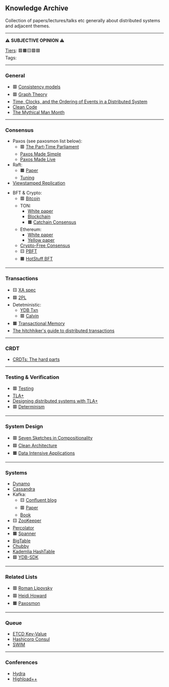 ## Knowledge Archive
Collection of papers/lectures/talks etc generally about distributed systems and adjacent themes.
***
⚠️ **SUBJECTIVE OPINION** ⚠️ 

[Tiers](https://en.wikipedia.org/wiki/Tier_list): 🟥🟧🟨🟩🟦\
Tags:
***
### General
+ 🟥 [Consistency models](https://jepsen.io/consistency)
+ 🟥 [Graph Theory](https://logic.pdmi.ras.ru/~dvk/graphs_dk.pdf)
+ [Time, Clocks, and the Ordering of Events in a Distributed System](https://lamport.azurewebsites.net/pubs/time-clocks.pdf)
+ [Clean Code](https://github.com/jnguyen095/clean-code/blob/master/Clean.Code.A.Handbook.of.Agile.Software.Craftsmanship.pdf)
+ [The Mythical Man Month](https://web.eecs.umich.edu/~weimerw/2018-481/readings/mythical-man-month.pdf)
***
### Consensus
+ Paxos (see paxosmon list below):
  + 🟥 [The Part-Time Parliament](https://lamport.azurewebsites.net/pubs/lamport-paxos.pdf)
  + [Paxos Made Simple](https://lamport.azurewebsites.net/pubs/paxos-simple.pdf)
  + [Paxos Made Live](https://www.cs.utexas.edu/users/lorenzo/corsi/cs380d/papers/paper2-1.pdf)
+ Raft:
  + 🟧 [Paper](https://raft.github.io/raft.pdf)
  + [Tuning](https://youtu.be/GxvFdTqs3-I?si=blSsA5Lb-uXF1EYK)
+ [Viewstamped Replication](https://pmg.csail.mit.edu/papers/vr.pdf)
- BFT & Crypto:
  - 🟥 [Bitcoin](https://bitcoin.org/bitcoin.pdf)
  - TON:
    - [White paper](https://docs.ton.org/ton.pdf)
    - [Blockchain](https://docs.ton.org/tblkch.pdf)
    - 🟧 [Catchain Consensus](https://docs.ton.org/catchain.pdf)
  - Ethereum:
    - [White paper](https://ethereum.org/content/whitepaper/whitepaper-pdf/Ethereum_Whitepaper_-_Buterin_2014.pdf)
    - [Yellow paper](https://ethereum.github.io/yellowpaper/paper.pdf)
  - [Crypto-Free Consensus](https://eprint.iacr.org/2024/677.pdf)
  - 🟨 [PBFT](https://pmg.csail.mit.edu/papers/osdi99.pdf)
  - 🟧 [HotStuff BFT](https://arxiv.org/pdf/1803.05069)
***
### Transactions
+ 🟨 [XA spec](https://pubs.opengroup.org/onlinepubs/009680699/toc.pdf)
+ 🟩 [2PL](https://www.microsoft.com/en-us/research/wp-content/uploads/2016/05/chapter3.pdf)
+ Detetministic:
  - [YDB Txn](https://youtu.be/8AR1u5OZIm8?si=PFz6sznlm2lLj_xc)
  - 🟥 [Calvin](https://cs.yale.edu/homes/thomson/publications/calvin-sigmod12.pdf)
+ 🟧 [Transactional Memory](https://youtu.be/EGlcl1rGj1E?si=gqhJJekdXqux0rwy)
+ [The hitchhiker's guide to distributed transactions](https://youtu.be/sD5L5Utlq5g?si=GHlKolJ-ve8LH5rk)
***
### CRDT
+ [CRDTs: The hard parts](https://youtu.be/PMVBuMK_pJY?si=SJGG6rrkz_rRFLVV)
***
### Testing & Verification
+ 🟥 [Testing](https://asatarin.github.io/testing-distributed-systems/)
+ [TLA+](https://lamport.azurewebsites.net/tla/tla.html)
+ [Designing distributed systems with TLA+](https://youtu.be/2PIgZ6hd-6I?si=xXzjjl1-VrJvfU06)
+ 🟥 [Determinism](https://youtu.be/4fFDFbi3toc?si=VT3fsqLI2XSOPfu6)
***
### System Design
+ 🟥 [Seven Sketches in Compositionality](https://arxiv.org/pdf/1803.05316)
+ 🟩 [Clean Architecture](https://github.com/GunterMueller/Books-3/blob/master/Clean%20Architecture%20A%20Craftsman%20Guide%20to%20Software%20Structure%20and%20Design.pdf)
+ 🟧 [Data Intensive Applications](https://github.com/lafengnan/ebooks-1/blob/master/Designing%20Data%20Intensive%20Applications.pdf)
***
### Systems
- [Dynamo](https://www.allthingsdistributed.com/files/amazon-dynamo-sosp2007.pdf)
- [Cassandra](https://www.cs.cornell.edu/projects/ladis2009/papers/lakshman-ladis2009.pdf)
- Kafka:
    - 🟨 [Confluent blog](https://www.confluent.io/blog/)
    - 🟥 [Paper](https://notes.stephenholiday.com/Kafka.pdf)
    - [Book](https://book.huihoo.com/pdf/confluent-kafka-definitive-guide-complete.pdf)
- 🟨 [ZooKeeper](https://zookeeper.apache.org/doc/r3.2.2/zookeeperOver.pdf)
- [Percolator](https://storage.googleapis.com/gweb-research2023-media/pubtools/pdf/36726.pdf)
- 🟧 [Spanner](https://research.google.com/archive/spanner-osdi2012.pdf)
- [BigTable](https://storage.googleapis.com/gweb-research2023-media/pubtools/pdf/68a74a85e1662fe02ff3967497f31fda7f32225c.pdf)
- [Chubby](https://research.google.com/archive/chubby-osdi06.pdf)
- [Kademlia HashTable](https://pdos.csail.mit.edu/~petar/papers/maymounkov-kademlia-lncs.pdf)
- 🟩 [YDB-SDK](https://youtu.be/bbdk2UGkWR8?si=63REowfjWR9gqqaP)
***
### Related Lists
+ 🟥 [Roman Lipovsky](https://gitlab.com/Lipovsky/awesome-distsys)
+ 🟥 [Heidi Howard](https://github.com/heidihoward/distributed-consensus-reading-list)
+ 🟧 [Paxosmon](https://vadosware.io/post/paxosmon-gotta-concensus-them-all/)
***
### Queue
+ [ETCD Key-Value](https://etcd.io/)
+ [Hashicorp Consul](https://www.datocms-assets.com/2885/1597077859-consul-life-of-a-packet-service-mesh-v11-digital.pdf)
+ [SWIM](https://www.cs.cornell.edu/projects/Quicksilver/public_pdfs/SWIM.pdf)
***
### Conferences
+ [Hydra](https://hydraconf.com/)
+ [Highload++](https://highload.ru/)
